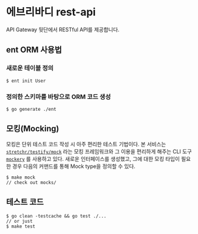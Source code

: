 # 에브리바디 rest-api

API Gateway 뒷단에서 RESTful API를 제공합니다.

## ent ORM 사용법

### 새로운 테이블 정의

```shell
$ ent init User
```

### 정의한 스키마를 바탕으로 ORM 코드 생성

```shell
$ go generate ./ent
```

## 모킹(Mocking)

모킹은 단위 테스트 코드 작성 시 아주 편리한 테스트 기법이다. 
본 서비스는 [`stretchr/testify/mock`](https://github.com/stretchr/testify) 라는 모킹 프레임워크와
그 이용을 편리하게 해주는 CLI 도구 [`mockery`](https://github.com/vektra/mockery) 를 사용하고 있다.
새로운 인터페이스를 생성했고, 그에 대한 모킹 타입이 필요한 경우 다음의 커맨드를 통해 Mock type을 정의할 수 있다.

```shell
$ make mock
// check out mocks/
```

## 테스트 코드

```shell
$ go clean -testcache && go test ./...
// or just
$ make test
```
